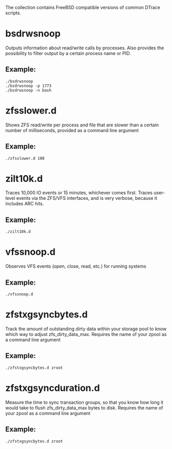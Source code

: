The collection contains FreeBSD compatible versions of common DTrace scripts.

# bsdrwsnoop

Outputs information about read/write calls by processes.
Also provides the possibility to filter output by a certain process
name or PID.

## Example:
    ./bsdrwsnoop
    ./bsdrwsnoop -p 1773
    ./bsdrwsnoop -n bash

# zfsslower.d

Shows ZFS read/write per process and file that are slower than
a certain number of milliseconds, provided as a command line argument

## Example:
    ./zfsslower.d 100

# zilt10k.d

Traces 10,000 IO events or 15 minutes, whichever comes first. Traces user-level events via the
ZFS/VFS interfaces, and is very verbose, because it includes ARC hits.

## Example:
    ./zilt10k.d

# vfssnoop.d

Observes VFS events (open, close, read, etc.) for running systems

## Example:
    ./vfssnoop.d

# zfstxgsyncbytes.d

Track the amount of outstanding dirty data within your storage pool to know which way to adjust zfs_dirty_data_max.
Requires the name of your zpool as a command line argument

## Example:
    ./zfstxgsyncbytes.d zroot

# zfstxgsyncduration.d

Measure the time to sync transaction groups, so that you know how long it would take to flush zfs_dirty_data_max bytes to disk.
Requires the name of your zpool as a command line argument

## Example:
    ./zfstxgsyncbytes.d zroot
